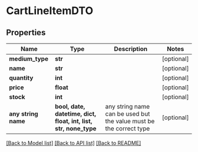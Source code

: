 # CartLineItemDTO


## Properties
Name | Type | Description | Notes
------------ | ------------- | ------------- | -------------
**medium_type** | **str** |  | [optional] 
**name** | **str** |  | [optional] 
**quantity** | **int** |  | [optional] 
**price** | **float** |  | [optional] 
**stock** | **int** |  | [optional] 
**any string name** | **bool, date, datetime, dict, float, int, list, str, none_type** | any string name can be used but the value must be the correct type | [optional]

[[Back to Model list]](../README.md#documentation-for-models) [[Back to API list]](../README.md#documentation-for-api-endpoints) [[Back to README]](../README.md)



